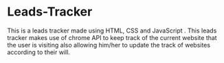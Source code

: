 # Leads-Tracker
This is a leads tracker made using HTML, CSS and JavaScript . This leads tracker makes use of chrome API to keep track of the current website that the user is visiting also allowing him/her to update the track of websites according to their  will.
